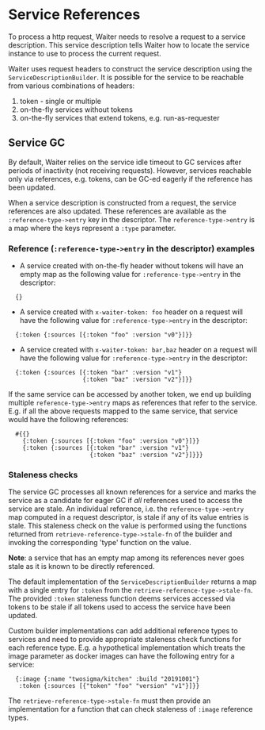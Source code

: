 # Service References

To process a http request, Waiter needs to resolve a request to a service description.
This service description tells Waiter how to locate the service instance to use to process the current request.

Waiter uses request headers to construct the service description using the `ServiceDescriptionBuilder`.
It is possible for the service to be reachable from various combinations of headers:
  1. token - single or multiple
  1. on-the-fly services without tokens
  1. on-the-fly services that extend tokens, e.g. run-as-requester

## Service GC

By default, Waiter relies on the service idle timeout to GC services after periods of inactivity (not receiving requests).
However, services reachable only via references, e.g. tokens, can be GC-ed eagerly if the reference has been updated.

When a service description is constructed from a request, the service references are also updated.
These references are available as the `:reference-type->entry` key in the descriptor.
The `reference-type->entry` is a map where the keys represent a `:type` parameter.

### Reference (`:reference-type->entry` in the descriptor) examples

- A service created with on-the-fly header without tokens will have an empty map
  as the following value for `:reference-type->entry` in the descriptor:
```
  {}
```

- A service created with `x-waiter-token: foo` header on a request will have the
  following value for `:reference-type->entry` in the descriptor:
```
  {:token {:sources [{:token "foo" :version "v0"}]}}
```

- A service created with `x-waiter-token: bar,baz` header on a request will have the
  following value for `:reference-type->entry` in the descriptor:
```
  {:token {:sources [{:token "bar" :version "v1"}
                     {:token "baz" :version "v2"}]}}
```

If the same service can be accessed by another token, we end up building multiple
  `reference-type->entry` maps as references that refer to the service.
E.g. if all the above requests mapped to the same service, that service would have
  the following references:
```
  #{{}
    {:token {:sources [{:token "foo" :version "v0"}]}}
    {:token {:sources [{:token "bar" :version "v1"}
                       {:token "baz" :version "v2"}]}}}
```

### Staleness checks

The service GC processes all known references for a service and marks the service as a candidate for eager GC
  if _all_ references used to access the service are stale.
An individual reference, i.e. the `reference-type->entry` map computed in a request descriptor,
  is stale if any of its value entries is stale.
This staleness check on the value is performed using the functions returned from
  `retrieve-reference-type->stale-fn` of the builder and invoking the corresponding 'type' function on the value.

**Note**: a service that has an empty map among its references never goes stale as it is known to be directly referenced.

The default implementation of the `ServiceDescriptionBuilder` returns a map with a single entry for `:token`
  from the `retrieve-reference-type->stale-fn`.
The provided `:token` staleness function deems services accessed via tokens to be stale if all tokens
  used to access the service have been updated.

Custom builder implementations can add additional reference types to services and
  need to provide appropriate staleness check functions for each reference type.
E.g. a hypothetical implementation which treats the image parameter as docker images can
  have the following entry for a service:
```
  {:image {:name "twosigma/kitchen" :build "20191001"}
   :token {:sources [{"token" "foo" "version" "v1"}]}}
```
The `retrieve-reference-type->stale-fn` must then provide an implementation for a function that
  can check staleness of `:image` reference types.
